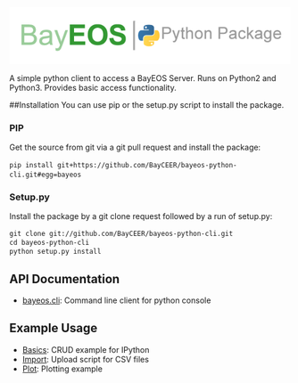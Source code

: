 ![bayeos python logo](https://github.com/BayCEER/bayeos-python-cli/blob/master/doc/logoHorizontal.png "Logo")

A simple python client to access a BayEOS Server. Runs on Python2 and Python3.
Provides basic access functionality.

##Installation 
You can use pip or the setup.py script to install the package.
### PIP
Get the source from git via a git pull request and install the package:

`pip install git+https://github.com/BayCEER/bayeos-python-cli.git#egg=bayeos`

### Setup.py 
Install the package by a git clone request followed by a run of setup.py:
``` 
git clone git://github.com/BayCEER/bayeos-python-cli.git
cd bayeos-python-cli
python setup.py install
```

## API Documentation
* [bayeos.cli](http://bayceer.github.io/bayeos-python-cli/api/bayeos.cli.html): Command line client for python console

## Example Usage   
* [Basics](https://github.com/BayCEER/bayeos-python-cli/blob/master/doc/simpleclient.ipynb): CRUD example for IPython
* [Import](https://github.com/BayCEER/bayeos-python-cli/blob/master/doc/samples/QliImport.py): Upload script for CSV files
* [Plot](https://github.com/BayCEER/bayeos-python-cli/blob/master/doc/plotSeries.ipynb): Plotting example

